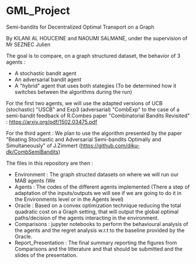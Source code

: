 # GML_Project
Semi-bandits for Decentralized Optimal Transport on a Graph

By KILANI AL HOUCEINE and NAOUMI SALMANE, under the supervision of Mr SEZNEC Julien

The goal is to compare, on a graph structured dataset, the behavior of 3 agents :
- A stochastic bandit agent 
- An adversarial bandit agent 
- A "hybrid" agent that uses both stategies (To be determined how it switches between the algorithms during the run)

For the first two agents, we will use the adapted versions of UCB (stochastic) "USCB" and Exp3 (adversarial) "CombExp" to the case of a semi-bandit feedback 
of R.Combes paper "Combinatorial Bandits Revisited" : https://arxiv.org/pdf/1502.03475.pdf 

For the third agent : We plan to use the algorithm presented by the paper 
"Beating Stochastic and Adversarial Semi-bandits Optimally and Simultaneously" of J.Zimmert (https://github.com/diku-dk/CombSemiBandits)

The files in this repository are then :
- Environment : The graph structed datasets on where we will run our MAB agents (We
- Agents : The codes of the different agents implemented (There a  step of adaptation of the inputs/outputs we will see if we are going to do it in the Environments level or in the Agents level)
- Oracle : Based on a convex optimization technique reducing the total quadratic cost on a Graph setting, that will output the global optimal paths/decision of the agents interacting in the environment.
- Comparisons : jupyter notebooks to perform the behavioural analysis of the agents and the regret analysis w.r.t to the baseline provided by the Oracle.
- Report_Presentation : The final summary reporting the figures from Comparisons and the litterature and that should be submitted and the slides of the presentation.